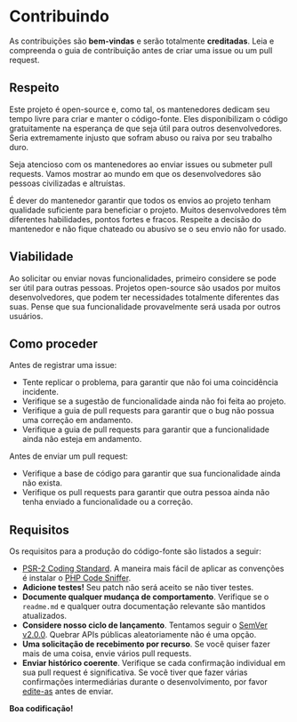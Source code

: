 # Contribuindo

As contribuições são **bem-vindas** e serão totalmente **creditadas**.
Leia e compreenda o guia de contribuição antes de criar uma issue ou um pull request.

## Respeito

Este projeto é open-source e, como tal, os mantenedores dedicam seu tempo livre para criar e manter o código-fonte. Eles disponibilizam o código gratuitamente na esperança de que seja útil para outros desenvolvedores. Seria extremamente injusto que sofram abuso ou raiva por seu trabalho duro.

Seja atencioso com os mantenedores ao enviar issues ou submeter pull requests. Vamos mostrar ao mundo em que os desenvolvedores são pessoas civilizadas e altruístas.

É dever do mantenedor garantir que todos os envios ao projeto tenham qualidade suficiente para 
beneficiar o projeto. Muitos desenvolvedores têm diferentes habilidades, pontos fortes e fracos. Respeite a decisão do mantenedor e não fique chateado ou abusivo se o seu envio não for usado.

## Viabilidade

Ao solicitar ou enviar novas funcionalidades, primeiro considere se pode ser útil para outras pessoas. Projetos open-source são usados por muitos desenvolvedores, que podem ter necessidades totalmente diferentes das suas. Pense que sua funcionalidade provavelmente será usada por outros usuários.

## Como proceder

Antes de registrar uma issue:

- Tente replicar o problema, para garantir que não foi uma coincidência incidente.
- Verifique se a sugestão de funcionalidade ainda não foi feita ao projeto.
- Verifique a guia de pull requests para garantir que o bug não possua uma correção em andamento.
- Verifique a guia de pull requests para garantir que a funcionalidade ainda não esteja em andamento.

Antes de enviar um pull request:

- Verifique a base de código para garantir que sua funcionalidade ainda não exista.
- Verifique os pull requests para garantir que outra pessoa ainda não tenha enviado a funcionalidade ou a correção.

## Requisitos

Os requisitos para a produção do código-fonte são listados a seguir:

- [PSR-2 Coding Standard](https://github.com/php-fig/fig-standards/blob/master/accepted/PSR-2-coding-style-guide.md). A maneira mais fácil de aplicar as convenções é instalar o [PHP Code Sniffer](http://pear.php.net/package/PHP_CodeSniffer).
- **Adicione testes!** Seu patch não será aceito se não tiver testes.
- **Documente qualquer mudança de comportamento**. Verifique se o `readme.md` e qualquer outra documentação relevante são mantidos atualizados.
- **Considere nosso ciclo de lançamento**. Tentamos seguir o [SemVer v2.0.0](http://semver.org/). Quebrar APIs públicas aleatoriamente não é uma opção.
- **Uma solicitação de recebimento por recurso**. Se você quiser fazer mais de uma coisa, envie vários pull requests.
- **Enviar histórico coerente**. Verifique se cada confirmação individual em sua pull request é significativa. Se você tiver que fazer várias confirmações intermediárias durante o desenvolvimento, por favor [edite-as](http://www.git-scm.com/book/en/v2/Git-Tools-Rewriting-History#Changing-Multiple-Commit-Messages) antes de enviar.

**Boa codificação!**